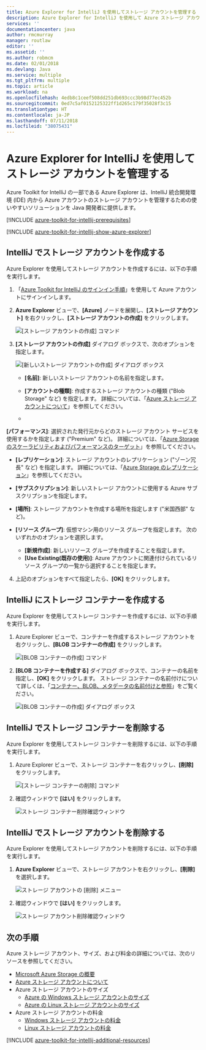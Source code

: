 ```yaml
---
title: Azure Explorer for IntelliJ を使用してストレージ アカウントを管理する
description: Azure Explorer for IntelliJ を使用して Azure ストレージ アカウントを管理する方法について説明します。
services: ''
documentationcenter: java
author: rmcmurray
manager: routlaw
editor: ''
ms.assetid: ''
ms.author: robmcm
ms.date: 02/01/2018
ms.devlang: Java
ms.service: multiple
ms.tgt_pltfrm: multiple
ms.topic: article
ms.workload: na
ms.openlocfilehash: 4edb8c1ceef508dd251db693ccc3b98d77ec452b
ms.sourcegitcommit: 0ed7c5af0152125322ff1d265c179f35028f3c15
ms.translationtype: HT
ms.contentlocale: ja-JP
ms.lasthandoff: 07/11/2018
ms.locfileid: "38075431"
---
```

# <a name="manage-storage-accounts-by-using-the-azure-explorer-for-intellij"></a>Azure Explorer for IntelliJ を使用してストレージ アカウントを管理する

Azure Toolkit for IntelliJ の一部である Azure Explorer は、IntelliJ 統合開発環境 (IDE) 内から Azure アカウントのストレージ アカウントを管理するための使いやすいソリューションを Java 開発者に提供します。

[!INCLUDE [azure-toolkit-for-intellij-prerequisites](../includes/azure-toolkit-for-intellij-prerequisites.md)]

[!INCLUDE [azure-toolkit-for-intellij-show-azure-explorer](../includes/azure-toolkit-for-intellij-show-azure-explorer.md)]

## <a name="create-a-storage-account-in-intellij"></a>IntelliJ でストレージ アカウントを作成する

Azure Explorer を使用してストレージ アカウントを作成するには、以下の手順を実行します。

1. 「[Azure Toolkit for IntelliJ のサインイン手順]」を使用して Azure アカウントにサインインします。 

2. **Azure Explorer** ビューで、**[Azure]** ノードを展開し、**[ストレージ アカウント]** を右クリックし、**[ストレージ アカウントの作成]** をクリックします。

   ![[ストレージ アカウントの作成] コマンド][CS01]

3. **[ストレージ アカウントの作成]** ダイアログ ボックスで、次のオプションを指定します。

   ![[新しいストレージ アカウントの作成] ダイアログ ボックス][CS02]

   * **[名前]**: 新しいストレージ アカウントの名前を指定します。

   * **[アカウントの種類]**: 作成するストレージ アカウントの種類 ("Blob Storage" など) を指定します。 詳細については、「[Azure ストレージ アカウントについて]」を参照してください。 

   * 
  **[パフォーマンス]**: 選択された発行元からどのストレージ アカウント サービスを使用するかを指定します ("Premium" など)。 詳細については、「[Azure Storage のスケーラビリティおよびパフォーマンスのターゲット]」を参照してください。 

   * **[レプリケーション]**: ストレージ アカウントのレプリケーション ("ゾーン冗長" など) を指定します。 詳細については、「[Azure Storage のレプリケーション]」を参照してください。 

   * **[サブスクリプション]**: 新しいストレージ アカウントに使用する Azure サブスクリプションを指定します。

   * **[場所]**: ストレージ アカウントを作成する場所を指定します ("米国西部" など)。

   * **[リソース グループ]**: 仮想マシン用のリソース グループを指定します。 次のいずれかのオプションを選択します。
      * **[新規作成]**: 新しいリソース グループを作成することを指定します。
      * **[Use Existing\(既存の使用\)]**: Azure アカウントに関連付けられているリソース グループの一覧から選択することを指定します。

4. 上記のオプションをすべて指定したら、**[OK]** をクリックします。

## <a name="create-a-storage-container-in-intellij"></a>IntelliJ にストレージ コンテナーを作成する

Azure Explorer を使用してストレージ コンテナーを作成するには、以下の手順を実行します。

1. Azure Explorer ビューで、コンテナーを作成するストレージ アカウントを右クリックし、**[BLOB コンテナーの作成]** をクリックします。

   ![[BLOB コンテナーの作成] コマンド][CC01]

2. **[BLOB コンテナーを作成する]** ダイアログ ボックスで、コンテナーの名前を指定し、**[OK]** をクリックします。 ストレージ コンテナーの名前付けについて詳しくは、「[コンテナー、BLOB、メタデータの名前付けと参照]」をご覧ください。

   ![[BLOB コンテナーの作成] ダイアログ ボックス][CC02]

## <a name="delete-a-storage-container-in-intellij"></a>IntelliJ でストレージ コンテナーを削除する

Azure Explorer を使用してストレージ コンテナーを削除するには、以下の手順を実行します。

1. Azure Explorer ビューで、ストレージ コンテナーを右クリックし、**[削除]** をクリックします。

   ![[ストレージ コンテナーの削除] コマンド][DC01]

2. 確認ウィンドウで **[はい]** をクリックします。

   ![ストレージ コンテナー削除確認ウィンドウ][DC02]

## <a name="delete-a-storage-account-in-intellij"></a>IntelliJ でストレージ アカウントを削除する

Azure Explorer を使用してストレージ アカウントを削除するには、以下の手順を実行します。

1. **Azure Explorer** ビューで、ストレージ アカウントを右クリックし、**[削除]** を選択します。

   ![ストレージ アカウントの [削除] メニュー][DS01]

2. 確認ウィンドウで **[はい]** をクリックします。

   ![ストレージ アカウント削除確認ウィンドウ][DS02]

## <a name="next-steps"></a>次の手順

Azure ストレージ アカウント、サイズ、および料金の詳細については、次のリソースを参照してください。

* [Microsoft Azure Storage の概要]
* [Azure ストレージ アカウントについて]
* Azure ストレージ アカウントのサイズ
  * [Azure の Windows ストレージ アカウントのサイズ]
  * [Azure の Linux ストレージ アカウントのサイズ]
* Azure ストレージ アカウントの料金
  * [Windows ストレージ アカウントの料金]
  * [Linux ストレージ アカウントの料金]

[!INCLUDE [azure-toolkit-for-intellij-additional-resources](../includes/azure-toolkit-for-intellij-additional-resources.md)]

<!-- URL List -->

[Azure Toolkit for IntelliJ のサインイン手順]: ./azure-toolkit-for-intellij-sign-in-instructions.md
[Microsoft Azure Storage の概要]: /azure/storage/storage-introduction
[Azure ストレージ アカウントについて]: /azure/storage/storage-create-storage-account
[Azure Storage のレプリケーション]: /azure/storage/storage-redundancy
[Azure Storage のスケーラビリティおよびパフォーマンスのターゲット]: /azure/storage/storage-scalability-targets
[コンテナー、BLOB、メタデータの名前付けと参照]: http://go.microsoft.com/fwlink/?LinkId=255555

[Azure の Windows ストレージ アカウントのサイズ]: /azure/virtual-machines/virtual-machines-windows-sizes
[Azure の Linux ストレージ アカウントのサイズ]: /azure/virtual-machines/virtual-machines-linux-sizes
[Windows ストレージ アカウントの料金]: /pricing/details/virtual-machines/windows/
[Linux ストレージ アカウントの料金]: /pricing/details/virtual-machines/linux/

<!-- IMG List -->

[CS01]: media/azure-toolkit-for-intellij-managing-storage-accounts-using-azure-explorer/CS01.png
[CS02]: media/azure-toolkit-for-intellij-managing-storage-accounts-using-azure-explorer/CS02.png
[CC01]: media/azure-toolkit-for-intellij-managing-storage-accounts-using-azure-explorer/CC01.png
[CC02]: media/azure-toolkit-for-intellij-managing-storage-accounts-using-azure-explorer/CC02.png

[DS01]: media/azure-toolkit-for-intellij-managing-storage-accounts-using-azure-explorer/DS01.png
[DS02]: media/azure-toolkit-for-intellij-managing-storage-accounts-using-azure-explorer/DS02.png
[DC01]: media/azure-toolkit-for-intellij-managing-storage-accounts-using-azure-explorer/DC01.png
[DC02]: media/azure-toolkit-for-intellij-managing-storage-accounts-using-azure-explorer/DC02.png
